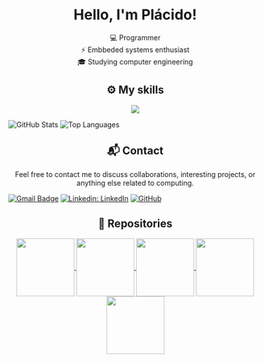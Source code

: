 <h1 align="center">
  Hello, I'm Plácido!
</h1>

<p align="center">
  💻 Programmer</br>
  ⚡ Embbeded systems enthusiast</br>
  🎓 Studying computer engineering
</p>

<h2 align="center">
  ⚙️ My skills
</h2>

<p align="center">
    <img src="https://skillicons.dev/icons?i=arduino,raspberrypi,c,cpp,cmake,java,python,flutter,github,git,docker,vscode" />
</p>

![GitHub Stats](https://github-readme-stats.vercel.app/api?username=placidocordeiro&show_icons=true&theme=tokyonight)
![Top Languages](https://github-readme-stats.vercel.app/api/top-langs/?username=placidocordeiro&layout=compact&theme=tokyonight)

<h2 align="center">
  📬 Contact
</h2>

<p align="center">
  Feel free to contact me to discuss collaborations, interesting projects, or anything else related to computing.
</p>

[![Gmail Badge](https://img.shields.io/badge/-paoc@ic.ufal.br-006bed?style=flat-square&logo=Gmail&logoColor=white&link=mailto:paoc@ic.ufal.br)](mailto:paoc@ic.ufal.br)
[![Linkedin: LinkedIn](https://img.shields.io/badge/-LinkedIn-blue?style=flat-square&logo=Linkedin&logoColor=white&link=https://www.linkedin.com/in/pl%C3%A1cido-cordeiro-74a8b6276/)](https://www.linkedin.com/in/pl%C3%A1cido-cordeiro-74a8b6276)
[![GitHub](https://img.shields.io/github/followers/placidocordeiro?label=follow&style=social)](https://github.com/placidocordeiro)

<h2 align="center">
  📕 Repositories
</h2>

<div align="center">
  <a align="center" href="https://github.com/placidocordeiro/Remote-Controlled-Robot" title="Remote-Controlled-Robot">
    <img align="center" height="115" src="https://github-readme-stats.vercel.app/api/pin/?username=placidocordeiro&repo=Remote-Controlled-Robot&theme=tokyonight">
  </a>
  <a align="center" href="https://github.com/placidocordeiro/Huffman" title="Huffman">
    <img align="center" height="115" src="https://github-readme-stats.vercel.app/api/pin/?username=placidocordeiro&repo=Huffman&theme=tokyonight">
  </a>
  <a align="center" href="https://github.com/jotaf06/Kahoot-Redes" title="Kahoot-Redes">
    <img align="center" height="115" src="https://github-readme-stats.vercel.app/api/pin/?username=jotaf06&repo=Kahoot-Redes&theme=tokyonight">
  </a>
  <a align="center" href="https://github.com/placidocordeiro/GamingPlatform" title="GamingPlatform">
    <img align="center" height="115" src="https://github-readme-stats.vercel.app/api/pin/?username=placidocordeiro&repo=GamingPlatform&theme=tokyonight">
  </a>
  <a align="center" href="https://github.com/placidocordeiro/CompetitiveProgramming" title="CompetitiveProgramming">
    <img align="center" height="115" src="https://github-readme-stats.vercel.app/api/pin/?username=placidocordeiro&repo=CompetitiveProgramming&theme=tokyonight">
  </a>
</div>
